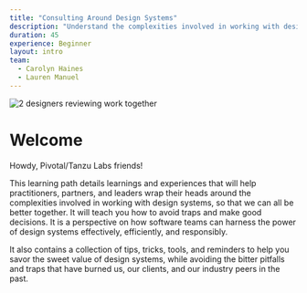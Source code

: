 ```yaml
---
title: "Consulting Around Design Systems"
description: "Understand the complexities involved in working with design systems, so that you can navigate common challenges and make good decisions."
duration: 45
experience: Beginner
layout: intro
team:
  - Carolyn Haines
  - Lauren Manuel
---
```


![2 designers reviewing work together](https://user-images.githubusercontent.com/105306536/186534547-c47a0e7b-f4e6-480a-b5ad-4c3105471bb4.jpg)

# Welcome

Howdy, Pivotal/Tanzu Labs friends!

This learning path details learnings and experiences that will help practitioners, partners, and leaders wrap their heads around the complexities involved in working with design systems, so that we can all be better together. It will teach you how to avoid traps and make good decisions. It is a perspective on how software teams can harness the power of design systems effectively, efficiently, and responsibly.

It also contains a collection of
tips, tricks, tools, and reminders to help you savor the sweet value of design systems, while avoiding the bitter pitfalls and traps that have burned us, our clients, and our industry peers in the past.
